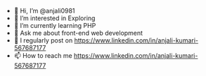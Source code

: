 - 👋 Hi, I’m @anjali0981
- 👀 I’m interested in Exploring
- 🌱 I’m currently learning PHP
- 💬 Ask me about front-end web development
- 📝 I regularly post on https://www.linkedin.com/in/anjali-kumari-567687177
- 📫 How to reach me https://www.linkedin.com/in/anjali-kumari-567687177

<!---
I am an undergraduate student skilled in HTML, CSS, JS, Bootstra. Currently, Pursuing Btech (CSE)
from Ramgarh Engineering College, Ramgarh(REC). A passionate and self-motivated individual, enthusiastically keen to learn and explore.
Open up to new learning experiences and develop my knowledge and experience...
--->
